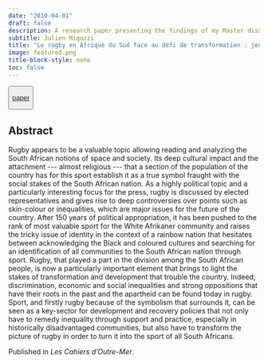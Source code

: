 ```yaml
---
date: "2010-04-01"
draft: false 
description: A research paper presenting the findings of my Master dissertation on school rugby and urban segregation in post-apartheid Cape Town.
subtitle: Julien Migozzi
title: "Le rugby en Afrique du Sud face au défi de transformation : jeu de pouvoir, outil de développement et force symbolique"
image: featured.png
title-block-style: none
toc: false
---
```


<button type="button" class="btn btn-outline-success">

<a href="https://doi.org/10.4000/com.5975">paper</a>

</button>

## Abstract

Rugby appears to be a valuable topic allowing reading and analyzing the South African notions of space and society. Its deep cultural impact and the attachment --- almost religious --- that a section of the population of the country has for this sport establish it as a true symbol fraught with the social stakes of the South African nation. As a highly political topic and a particularly interesting focus for the press, rugby is discussed by elected representatives and gives rise to deep controversies over points such as skin-colour or inequalities, which are major issues for the future of the country. After 150 years of political appropriation, it has been pushed to the rank of most valuable sport for the White Afrikaner community and raises the tricky issue of identity in the context of a rainbow nation that hesitates between acknowledging the Black and coloured cultures and searching for an identification of all communities to the South African nation through sport. Rugby, that played a part in the division among the South African people, is now a particularly important element that brings to light the stakes of transformation and development that trouble the country. Indeed, discrimination, economic and social inequalities and strong oppositions that have their roots in the past and the apartheid can be found today in rugby. Sport, and firstly rugby because of the symbolism that surrounds it, can be seen as a key-sector for development and recovery policies that not only have to remedy inequality through support and practice, especially in historically disadvantaged communities, but also have to transform the picture of rugby in order to turn it into the sport of all South Africans.

Published in *Les Cahiers d’Outre-Mer*.

